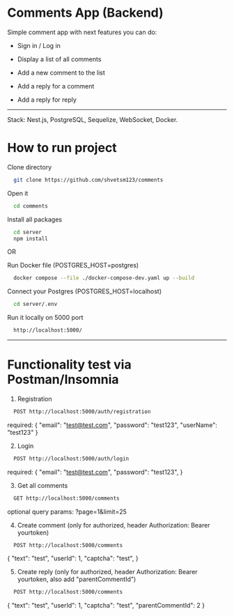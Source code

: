 
# Comments App (Backend)

Simple comment app with next features you can do:

- Sign in / Log in

- Display a list of all comments

- Add a new comment to the list

- Add a reply for a comment

- Add a reply for reply

------------------------------------------------------------------

Stack: Nest.js, PostgreSQL, Sequelize, WebSocket, Docker.

# How to run project 

Clone directory

```bash
  git clone https://github.com/shvetsm123/comments
```

Open it

```bash
  cd comments
```

Install all packages

```bash
  cd server
  npm install
```

OR 

Run Docker file (POSTGRES_HOST=postgres)

```bash
  docker compose --file ./docker-compose-dev.yaml up --build
```

Connect your Postgres (POSTGRES_HOST=localhost)

```bash
  cd server/.env
```

Run it locally on 5000 port

```bash
  http://localhost:5000/
```
------------------------------------------------------------------

# Functionality test via Postman/Insomnia

1. Registration

```bash
  POST http://localhost:5000/auth/registration
```
required:
{
 "email": "test@test.com",
 "password": "test123",
 "userName": "test123"
}

2. Login

```bash
  POST http://localhost:5000/auth/login
```
required:
{
 "email": "test@test.com",
 "password": "test123",
}

3. Get all comments

```bash
  GET http://localhost:5000/comments
```
optional query params: ?page=1&limit=25

4. Create comment (only for authorized, header Authorization: Bearer yourtoken)

```bash
  POST http://localhost:5000/comments
```
{
	"text": "test",
	"userId": 1,
	"captcha": "test",
}

5. Create reply (only for authorized, header Authorization: Bearer yourtoken, also add "parentCommentId")

```bash
  POST http://localhost:5000/comments
```
{
	"text": "test",
	"userId": 1,
	"captcha": "test",
  "parentCommentId": 2
}
